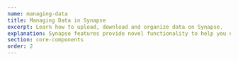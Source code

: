 ```yaml
---
name: managing-data
title: Managing Data in Synapse
excerpt: Learn how to upload, download and organize data on Synapse. 
explanation: Synapse features provide novel functionality to help you organize your collections of data. In addition to uploading and downloading data, learn how to upload new versions of existing files, download previous file versions, create Tables to visualize data and create Views to surface file metadata.
section: core-components
order: 2
---
```

